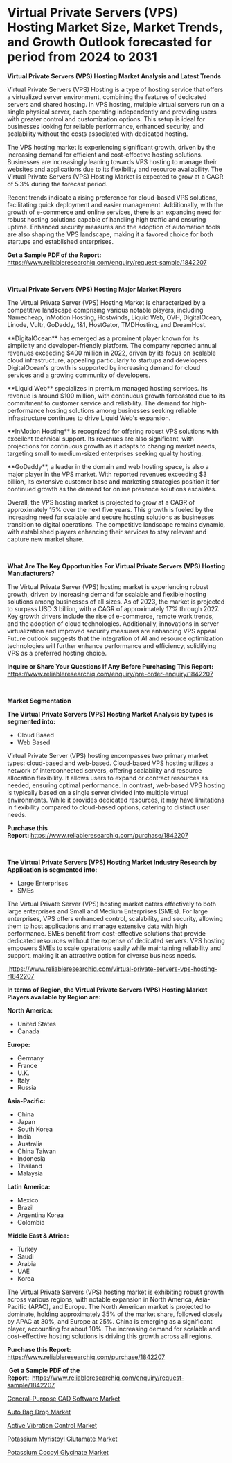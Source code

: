 <p><h1>Virtual Private Servers (VPS) Hosting Market Size, Market Trends, and Growth Outlook forecasted for period from 2024 to 2031</h1></p><p><strong>Virtual Private Servers (VPS) Hosting Market Analysis and Latest Trends</strong></p>
<p><p>Virtual Private Servers (VPS) Hosting is a type of hosting service that offers a virtualized server environment, combining the features of dedicated servers and shared hosting. In VPS hosting, multiple virtual servers run on a single physical server, each operating independently and providing users with greater control and customization options. This setup is ideal for businesses looking for reliable performance, enhanced security, and scalability without the costs associated with dedicated hosting.</p><p>The VPS hosting market is experiencing significant growth, driven by the increasing demand for efficient and cost-effective hosting solutions. Businesses are increasingly leaning towards VPS hosting to manage their websites and applications due to its flexibility and resource availability. The Virtual Private Servers (VPS) Hosting Market is expected to grow at a CAGR of 5.3% during the forecast period. </p><p>Recent trends indicate a rising preference for cloud-based VPS solutions, facilitating quick deployment and easier management. Additionally, with the growth of e-commerce and online services, there is an expanding need for robust hosting solutions capable of handling high traffic and ensuring uptime. Enhanced security measures and the adoption of automation tools are also shaping the VPS landscape, making it a favored choice for both startups and established enterprises.</p></p>
<p><strong>Get a Sample PDF of the Report:&nbsp;</strong> <a href="https://www.reliableresearchiq.com/enquiry/request-sample/1842207?utm_campaign=1123&utm_medium=2&utm_source=Github&utm_content=ia&utm_term=16102024&utm_id=virtual-private-servers-vps-hosting">https://www.reliableresearchiq.com/enquiry/request-sample/1842207</a></p>
<p>&nbsp;</p>
<p><strong>Virtual Private Servers (VPS) Hosting Major Market Players</strong></p>
<p><p>The Virtual Private Server (VPS) Hosting Market is characterized by a competitive landscape comprising various notable players, including Namecheap, InMotion Hosting, Hostwinds, Liquid Web, OVH, DigitalOcean, Linode, Vultr, GoDaddy, 1&1, HostGator, TMDHosting, and DreamHost.</p><p>**DigitalOcean** has emerged as a prominent player known for its simplicity and developer-friendly platform. The company reported annual revenues exceeding $400 million in 2022, driven by its focus on scalable cloud infrastructure, appealing particularly to startups and developers. DigitalOcean's growth is supported by increasing demand for cloud services and a growing community of developers.</p><p>**Liquid Web** specializes in premium managed hosting services. Its revenue is around $100 million, with continuous growth forecasted due to its commitment to customer service and reliability. The demand for high-performance hosting solutions among businesses seeking reliable infrastructure continues to drive Liquid Web's expansion.</p><p>**InMotion Hosting** is recognized for offering robust VPS solutions with excellent technical support. Its revenues are also significant, with projections for continuous growth as it adapts to changing market needs, targeting small to medium-sized enterprises seeking quality hosting.</p><p>**GoDaddy**, a leader in the domain and web hosting space, is also a major player in the VPS market. With reported revenues exceeding $3 billion, its extensive customer base and marketing strategies position it for continued growth as the demand for online presence solutions escalates.</p><p>Overall, the VPS hosting market is projected to grow at a CAGR of approximately 15% over the next five years. This growth is fueled by the increasing need for scalable and secure hosting solutions as businesses transition to digital operations. The competitive landscape remains dynamic, with established players enhancing their services to stay relevant and capture new market share.</p></p>
<p>&nbsp;</p>
<p><strong>What Are The Key Opportunities For Virtual Private Servers (VPS) Hosting Manufacturers?</strong></p>
<p><p>The Virtual Private Server (VPS) hosting market is experiencing robust growth, driven by increasing demand for scalable and flexible hosting solutions among businesses of all sizes. As of 2023, the market is projected to surpass USD 3 billion, with a CAGR of approximately 17% through 2027. Key growth drivers include the rise of e-commerce, remote work trends, and the adoption of cloud technologies. Additionally, innovations in server virtualization and improved security measures are enhancing VPS appeal. Future outlook suggests that the integration of AI and resource optimization technologies will further enhance performance and efficiency, solidifying VPS as a preferred hosting choice.</p></p>
<p><strong>Inquire or Share Your Questions If Any Before Purchasing This Report:</strong> <a href="https://www.reliableresearchiq.com/enquiry/pre-order-enquiry/1842207?utm_campaign=1123&utm_medium=2&utm_source=Github&utm_content=ia&utm_term=16102024&utm_id=virtual-private-servers-vps-hosting">https://www.reliableresearchiq.com/enquiry/pre-order-enquiry/1842207</a></p>
<p>&nbsp;</p>
<p><strong>Market Segmentation</strong></p>
<p><strong>The Virtual Private Servers (VPS) Hosting Market Analysis by types is segmented into:</strong></p>
<p><ul><li>Cloud Based</li><li>Web Based</li></ul></p>
<p><p>Virtual Private Server (VPS) hosting encompasses two primary market types: cloud-based and web-based. Cloud-based VPS hosting utilizes a network of interconnected servers, offering scalability and resource allocation flexibility. It allows users to expand or contract resources as needed, ensuring optimal performance. In contrast, web-based VPS hosting is typically based on a single server divided into multiple virtual environments. While it provides dedicated resources, it may have limitations in flexibility compared to cloud-based options, catering to distinct user needs.</p></p>
<p><strong>Purchase this Report:&nbsp;</strong><a href="https://www.reliableresearchiq.com/purchase/1842207?utm_campaign=1123&utm_medium=2&utm_source=Github&utm_content=ia&utm_term=16102024&utm_id=virtual-private-servers-vps-hosting">https://www.reliableresearchiq.com/purchase/1842207</a></p>
<p>&nbsp;</p>
<p><strong>The Virtual Private Servers (VPS) Hosting Market Industry Research by Application is segmented into:</strong></p>
<p><ul><li>Large Enterprises</li><li>SMEs</li></ul></p>
<p><p>The Virtual Private Server (VPS) hosting market caters effectively to both large enterprises and Small and Medium Enterprises (SMEs). For large enterprises, VPS offers enhanced control, scalability, and security, allowing them to host applications and manage extensive data with high performance. SMEs benefit from cost-effective solutions that provide dedicated resources without the expense of dedicated servers. VPS hosting empowers SMEs to scale operations easily while maintaining reliability and support, making it an attractive option for diverse business needs.</p></p>
<p><a href="https://www.reliableresearchiq.com/virtual-private-servers-vps-hosting-r1842207?utm_campaign=1123&utm_medium=2&utm_source=Github&utm_content=ia&utm_term=16102024&utm_id=virtual-private-servers-vps-hosting">&nbsp;https://www.reliableresearchiq.com/virtual-private-servers-vps-hosting-r1842207</a></p>
<p><strong>In terms of Region, the Virtual Private Servers (VPS) Hosting Market Players available by Region are:</strong></p>
<p>
    <p> <strong> North America: </strong>
        <ul>
            <li>United States</li>
            <li>Canada</li>
        </ul>
        </p> 
    <p> <strong> Europe: </strong>
        <ul>
            <li>Germany</li>
            <li>France</li>
            <li>U.K.</li>
            <li>Italy</li>
            <li>Russia</li>
        </ul>
        </p> 
    <p> <strong> Asia-Pacific: </strong>
        <ul>
            <li>China</li>
            <li>Japan</li>
            <li>South Korea</li>
            <li>India</li>
            <li>Australia</li>
            <li>China Taiwan</li>
            <li>Indonesia</li>
            <li>Thailand</li>
            <li>Malaysia</li>
        </ul>
        </p> 
    <p> <strong> Latin America: </strong>
        <ul>
            <li>Mexico</li>
            <li>Brazil</li>
            <li>Argentina Korea</li>
            <li>Colombia</li>
        </ul>
        </p> 
    <p> <strong> Middle East & Africa: </strong>
        <ul>
            <li>Turkey</li>
            <li>Saudi</li>
            <li>Arabia</li>
            <li>UAE</li>
            <li>Korea</li>
        </ul>
    </p>
    </p>
<p><p>The Virtual Private Servers (VPS) hosting market is exhibiting robust growth across various regions, with notable expansion in North America, Asia-Pacific (APAC), and Europe. The North American market is projected to dominate, holding approximately 35% of the market share, followed closely by APAC at 30%, and Europe at 25%. China is emerging as a significant player, accounting for about 10%. The increasing demand for scalable and cost-effective hosting solutions is driving this growth across all regions.</p></p>
<p><strong>Purchase this Report: </strong><a href="https://www.reliableresearchiq.com/purchase/1842207?utm_campaign=1123&utm_medium=2&utm_source=Github&utm_content=ia&utm_term=16102024&utm_id=virtual-private-servers-vps-hosting">https://www.reliableresearchiq.com/purchase/1842207</a></p>
<p>&nbsp;<strong>Get a Sample PDF of the Report:&nbsp;&nbsp;</strong><a href="https://www.reliableresearchiq.com/enquiry/request-sample/1842207?utm_campaign=1123&utm_medium=2&utm_source=Github&utm_content=ia&utm_term=16102024&utm_id=virtual-private-servers-vps-hosting">https://www.reliableresearchiq.com/enquiry/request-sample/1842207</a></p>
<p><strong></strong></p>
<p><p><a href="https://github.com/akrenkthongy/Market-Research-Report-List-1/blob/main/general-purpose-cad-software-market.md?utm_campaign=1123&utm_medium=2&utm_source=Github&utm_content=ia&utm_term=16102024&utm_id=virtual-private-servers-vps-hosting">General-Purpose CAD Software Market</a></p><p><a href="https://issuu.com/reportprime-2/docs/auto-bag-drop-market-size-2030.pptx_be62c2ae9d4962?utm_campaign=1123&utm_medium=2&utm_source=Github&utm_content=ia&utm_term=16102024&utm_id=virtual-private-servers-vps-hosting">Auto Bag Drop Market</a></p><p><a href="https://issuu.com/reportprime-2/docs/active-vibration-control-market-siz_330f08ccd5d776?utm_campaign=1123&utm_medium=2&utm_source=Github&utm_content=ia&utm_term=16102024&utm_id=virtual-private-servers-vps-hosting">Active Vibration Control Market</a></p><p><a href="https://www.linkedin.com/pulse/potassium-myristoyl-glutamate-market-forecast-global-trends-zblyc?utm_campaign=1123&utm_medium=2&utm_source=Github&utm_content=ia&utm_term=16102024&utm_id=virtual-private-servers-vps-hosting">Potassium Myristoyl Glutamate Market</a></p><p><a href="https://www.linkedin.com/pulse/potassium-cocoyl-glycinate-market-size-share-analysis-growth-ojzmc?utm_campaign=1123&utm_medium=2&utm_source=Github&utm_content=ia&utm_term=16102024&utm_id=virtual-private-servers-vps-hosting">Potassium Cocoyl Glycinate Market</a></p></p>